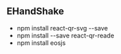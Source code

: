 ## EHandShake

* npm install react-qr-svg --save
* npm install --save react-qr-reade
* npm install eosjs
